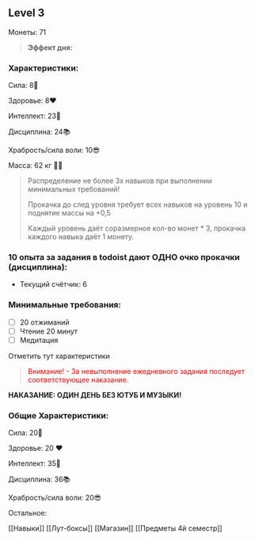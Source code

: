 
## **Level 3**

Монеты: 71

> **Эффект дня:**
> 
> 

### Характеристики:

Сила: 8💪

Здоровье: 8❤️

Интеллект: 23🧠

Дисциплина: 24📚

Храбрость/сила воли: 10😎

Масса: 62 кг 🏋️‍♂️

> Распределение не более 3х навыков при выполнении минимальных требований!
> 
> Прокачка до след уровня требует всех навыков на уровень 10 и поднятие массы на +0,5
> 
> Каждый уровень даёт соразмерное кол-во монет * 3, прокачка каждого навыка даёт 1 монету.

### 10 опыта за задания в todoist дают ОДНО очко прокачки (дисциплина):

- Текущий счётчик: 6

### **Минимальные требования:**

- [ ] 20 отжиманий
- [ ] Чтение 20 минут
- [ ] Медитация

Отметить тут характеристики

><font color="#ff0000"> Внимание! - За невыполнение ежедневного задания последует соответствующее наказание.</font>

**НАКАЗАНИЕ: ОДИН ДЕНЬ БЕЗ ЮТУБ И МУЗЫКИ!**

### Общие Характеристики:

Сила: 20💪

Здоровье: 20 ❤️

Интеллект: 35🧠

Дисциплина: 36📚

Храбрость/сила воли: 20😎

Остальное:

[[Навыки]]
[[Лут-боксы]]
[[Магазин]]
[[Предметы 4й семестр]]
